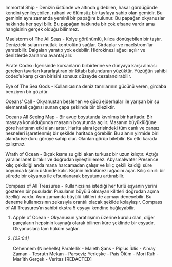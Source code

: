 
Immortal Ship - Denizin üstünde ve altında gidebilen, hasar gördüğünde kendini yenileyebilen, ruhani ve ölümsüz bir tayfaya sahip olan gemidir. Bu geminin aynı zamanda yeminli bir papağını bulunur. Bu papağan okyanuslar hakkında her şeyi bilir. Bu papağan hakkında bir çok efsane vardır ama hangisinin gerçek olduğu bilinmez.


Maelstorm of The All Seas - Kolye görünümlü, kılıca dönüşebilen bir taştır. Denizdeki suların mutlak kontrolünü sağlar. Girdaplar ve maelstrom’lar yaratabilir. Dalgaları yaratıp yok edebilir. Hidrokinezi ağacı açılır ve denizlerde zarlarına avantaj alır.


Pirate Codex: İçerisinde korsanların birbirlerine ve dünyaya karşı alması gereken tavırları kararlaştıran bir kitabı bulunduran yüzüktür. Yüzüğün sahibi codex’e karşı çıkan birisini sonsuz düzeyde cezalandırabilir.


Eye of The Sea Gods - Kullanıcısına deniz tanrılarının gücünü veren, girdaba benziyen bir gözdür.


Oceans’ Call - Okyanustan beslenen ve gücü ejderhalar ile yarışan bir su elemantali çağırısı sunan çapa şeklinde bir bileziktir.


Oceans All Seeing Map - Bir avuç boyutunda kıvrılmış bir haritadır. Bir masaya konulduğunda masanın boyutunda açılır. Masanın büyüklüğüne göre haritanın etki alanı artar. Harita alanı içerisindeki tüm canlı ve cansız nesneleri işaretlenmiş bir şekilde haritada görebilir. Bu alanın yirmide biri alanda ise duru görüye sahip olur. Olanları görüp bilebilir. Bu etki karada çalışmaz.


Wrath of Ocean - Bıçak kısmı su gibi akan turkuaz bir uzun kılıçtır. Açtığı yaralar lanet bırakır ve doğrudan iyileştirilemez. Abysmalwater Presence kılıç çekildiği anda mana harcamadan çalışır ve kılıç çekili kaldığı süre boyunca kişinin üstünde kalır. Kişinin hidrokinezi ağacını açar. Kılıç sınırlı bir sürede bir okyanus ile efsunlanarak boyutunu arttırabilir.


Compass of All Treasures - Kullanıcısına istediği her türlü eşyanın yerini gösteren bir pusuladır. Pusulanın büyülü olmayan kilitleri doğrudan açma özelliği vardır. Aynı zamanda büyülü kilitleri de açmayı deneyebilir. Bu deneme kullanıcısının zekasıyla orantılı olacak şekilde kolaylaşır. Compass of All Treasures’ın sahibi ekstra 5 eşyayı kendine bağlayabilir.


1.  Apple of Ocean - Okyanusun yaratılışının üzerine kurulu olan, diğer parçaların hepsinin kaynağı olarak bilinen küre şeklinde bir eşyadır. Okyanuslara tam hüküm sağlar.
    
2.  _[_22:04_]_
    
    Cehennem (Ninehells) Paralellik - Maleth Şans - Pip’us İblis - A’may Zaman - Tesruth Mekan - Parseviz Yerleşke - Pais Ölüm - Mori Ruh - Mar’ith Gerçek - Veritas [REDACTED]